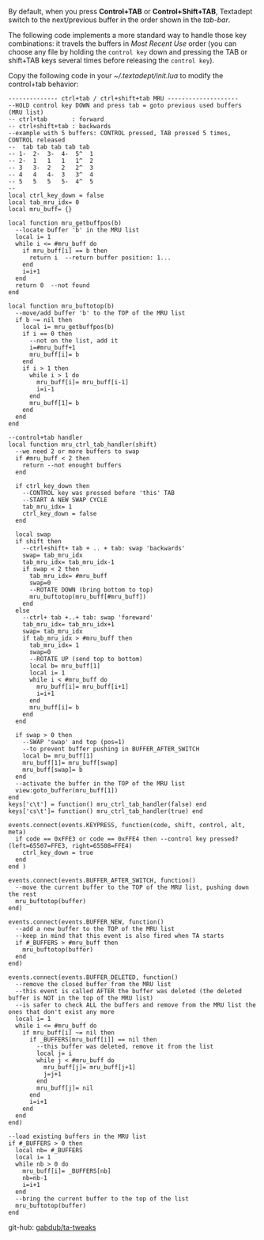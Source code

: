 By default, when you press **Control+TAB** or **Control+Shift+TAB**, Textadept
switch to the next/previous buffer in the order shown in the *tab-bar*.

The following code implements a more standard way to handle those key
combinations: it travels the buffers in *Most Recent Use* order (you can choose
any file by holding the `control key` down and pressing the TAB or shift+TAB
keys several times before releasing the `control key`).

Copy the following code in your *~/.textadept/init.lua* to modify the
control+tab behavior:

    -------------- ctrl+tab / ctrl+shift+tab MRU --------------------
    --HOLD control key DOWN and press tab = goto previous used buffers (MRU list)
    -- ctrl+tab       : forward
    -- ctrl+shift+tab : backwards
    --example with 5 buffers: CONTROL pressed, TAB pressed 5 times, CONTROL released
    --  tab tab tab tab tab
    -- 1-  2-  3-  4-  5^  1
    -- 2-  1   1   1   1^  2
    -- 3   3-  2   2   2^  3
    -- 4   4   4-  3   3^  4
    -- 5   5   5   5-  4^  5
    --
    local ctrl_key_down = false
    local tab_mru_idx= 0
    local mru_buff= {}

    local function mru_getbuffpos(b)
      --locate buffer 'b' in the MRU list
      local i= 1
      while i <= #mru_buff do
        if mru_buff[i] == b then
          return i  --return buffer position: 1...
        end
        i=i+1
      end
      return 0  --not found
    end

    local function mru_buftotop(b)
      --move/add buffer 'b' to the TOP of the MRU list
      if b ~= nil then
        local i= mru_getbuffpos(b)
        if i == 0 then
          --not on the list, add it
          i=#mru_buff+1
          mru_buff[i]= b
        end
        if i > 1 then
          while i > 1 do
            mru_buff[i]= mru_buff[i-1]
            i=i-1
          end
          mru_buff[1]= b
        end
      end
    end

    --control+tab handler
    local function mru_ctrl_tab_handler(shift)
      --we need 2 or more buffers to swap
      if #mru_buff < 2 then
        return --not enought buffers
      end

      if ctrl_key_down then
        --CONTROL key was pressed before 'this' TAB
        --START A NEW SWAP CYCLE
        tab_mru_idx= 1
        ctrl_key_down = false
      end

      local swap
      if shift then
        --ctrl+shift+ tab + .. + tab: swap 'backwards'
        swap= tab_mru_idx
        tab_mru_idx= tab_mru_idx-1
        if swap < 2 then
          tab_mru_idx= #mru_buff
          swap=0
          --ROTATE DOWN (bring bottom to top)
          mru_buftotop(mru_buff[#mru_buff])
        end
      else
        --ctrl+ tab +..+ tab: swap 'foreward'
        tab_mru_idx= tab_mru_idx+1
        swap= tab_mru_idx
        if tab_mru_idx > #mru_buff then
          tab_mru_idx= 1
          swap=0
          --ROTATE UP (send top to bottom)
          local b= mru_buff[1]
          local i= 1
          while i < #mru_buff do
            mru_buff[i]= mru_buff[i+1]
            i=i+1
          end
          mru_buff[i]= b
        end
      end

      if swap > 0 then
        --SWAP 'swap' and top (pos=1)
        --to prevent buffer pushing in BUFFER_AFTER_SWITCH
        local b= mru_buff[1]
        mru_buff[1]= mru_buff[swap]
        mru_buff[swap]= b
      end
      --activate the buffer in the TOP of the MRU list
      view:goto_buffer(mru_buff[1])
    end
    keys['c\t'] = function() mru_ctrl_tab_handler(false) end
    keys['cs\t']= function() mru_ctrl_tab_handler(true) end

    events.connect(events.KEYPRESS, function(code, shift, control, alt, meta)
      if code == 0xFFE3 or code == 0xFFE4 then --control key pressed? (left=65507=FFE3, right=65508=FFE4)
        ctrl_key_down = true
      end
    end )

    events.connect(events.BUFFER_AFTER_SWITCH, function()
      --move the current buffer to the TOP of the MRU list, pushing down the rest
      mru_buftotop(buffer)
    end)

    events.connect(events.BUFFER_NEW, function()
      --add a new buffer to the TOP of the MRU list
      --keep in mind that this event is also fired when TA starts
      if #_BUFFERS > #mru_buff then
        mru_buftotop(buffer)
      end
    end)

    events.connect(events.BUFFER_DELETED, function()
      --remove the closed buffer from the MRU list
      --this event is called AFTER the buffer was deleted (the deleted buffer is NOT in the top of the MRU list)
      --is safer to check ALL the buffers and remove from the MRU list the ones that don't exist any more
      local i= 1
      while i <= #mru_buff do
        if mru_buff[i] ~= nil then
          if _BUFFERS[mru_buff[i]] == nil then
            --this buffer was deleted, remove it from the list
            local j= i
            while j < #mru_buff do
              mru_buff[j]= mru_buff[j+1]
              j=j+1
            end
            mru_buff[j]= nil
          end
          i=i+1
        end
      end
    end)

    --load existing buffers in the MRU list
    if #_BUFFERS > 0 then
      local nb= #_BUFFERS
      local i= 1
      while nb > 0 do
        mru_buff[i]= _BUFFERS[nb]
        nb=nb-1
        i=i+1
      end
      --bring the current buffer to the top of the list
      mru_buftotop(buffer)
    end

git-hub: [gabdub/ta-tweaks](https://github.com/gabdub/ta-tweaks)
